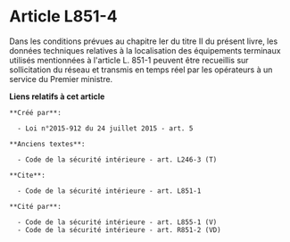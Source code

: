 # Article L851-4

Dans les conditions prévues au chapitre Ier du titre II du présent livre, les données techniques relatives à la localisation
des équipements terminaux utilisés mentionnées à l'article L. 851-1 peuvent être recueillis sur sollicitation du réseau et
transmis en temps réel par les opérateurs à un service du Premier ministre.

**Liens relatifs à cet article**

	**Créé par**:

	  - Loi n°2015-912 du 24 juillet 2015 - art. 5

	**Anciens textes**:

	  - Code de la sécurité intérieure - art. L246-3 (T)

	**Cite**:

	  - Code de la sécurité intérieure - art. L851-1

	**Cité par**:

	  - Code de la sécurité intérieure - art. L855-1 (V)
	  - Code de la sécurité intérieure - art. R851-2 (VD)
